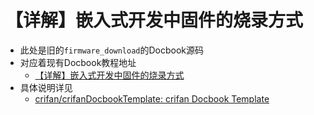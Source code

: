 # 【详解】嵌入式开发中固件的烧录方式

* 此处是旧的`firmware_download`的Docbook源码
* 对应着现有Docbook教程地址
  * [【详解】嵌入式开发中固件的烧录方式](https://www.crifan.org/files/doc/docbook/firmware_download/release/html/firmware_download.html)
* 具体说明详见
  * [crifan/crifanDocbookTemplate: crifan Docbook Template](https://github.com/crifan/crifanDocbookTemplate)
